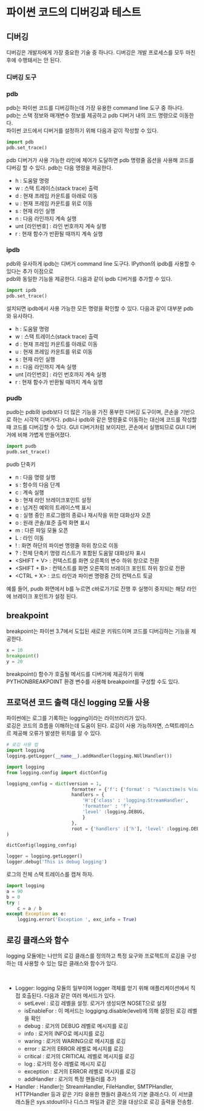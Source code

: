 # 파이썬 코드의 디버깅과 테스트

## 디버깅
디버깅은 개발자에게 가장 중요한 기술 중 하나다. 디버깅은 개발 프로세스를 모두 마친 후에 수행돼서는 안 된다. 

### 디버깅 도구

### pdb
pdb는 파이썬 코드를 디버깅하는데 가장 유용한 command line 도구 중 하나다.  
pdb는 스택 정보와 매개변수 정보를 제공하고 pdb 디버거 내의 코드 명령으로 이동한다.  
파이썬 코드에서 디버거를 설정하기 위해 다음과 같이 작성할 수 있다.  

```python
import pdb
pdb.set_trace()
```
pdb 디버거가 사용 가능한 라인에 제어가 도달하면 pdb 명령줄 옵션을 사용해 코드를 디버깅 할 수 있다.  pdb는 다음 명령을 제공한다.  

- h : 도움말 명령
- w : 스택 트레이스(stack trace) 출력
- d : 현재 프레임 카운트를 아래로 이동
- u : 현재 프레임 카운트를 위로 이동 
- s : 현재 라인 실행
- n : 다음 라인까지 계속 실행
- unt [라인번호] : 라인 번호까지 계속 실행
- r : 현재 함수가 반환될 때까지 계속 실행

### ipdb
pdb와 유사하게 ipdb는 디버거 command line 도구다.  IPython의 ipdb를 사용할 수 있다는 추가 이점으로  
pdb와 동일한 기능을 제공한다. 다음과 같이 ipdb 디버거를 추가할 수 있다.  

```python
import ipdb
pdb.set_trace()
```

설치되면 ipdb에서 사용 가능한 모든 명령을 확인할 수 있다. 다음과 같이 대부분 pdb와 유사하다.  
- h : 도움말 명령
- w : 스택 트레이스(stack trace) 출력
- d : 현재 프레임 카운트를 아래로 이동
- u : 현재 프레임 카운트를 위로 이동 
- s : 현재 라인 실행
- n : 다음 라인까지 계속 실행
- unt [라인번호] : 라인 번호까지 계속 실행
- r : 현재 함수가 반환될 때까지 계속 실행

### pudb
pudb는 pdb와 ipdb보다 더 많은 기능을 가진 풍부한 디버깅 도구이며, 콘손을 기반으로 하는 시각적 디버거다. 
pdb나 ipdb와 같은 명령줄로 이동하는 대신에 코드를 작성할 때 코드를 디버깅할 수 있다. GUI 디버거처럼 보이지만, 콘손에서 실행되므로 GUI 디버거에 비해 가볍게 만들어졌다.  

```python
import pudb
pudb.set_trace()
```
pudb 단축키
- n : 다음 명령 실행
- s : 함수의 다음 단계
- c : 계속 실행
- b : 현재 라인 브레이크포인트 설정
- e : 넘겨진 예외의 트레이스백 표시
- q : 실행 중인 프로그램의 종료나 재시작을 위한 대화상자 오픈
- o : 원래 콘솔/표준 출력 화면 표시
- m : 다른 파일 모듈 오픈 
- L : 라인 이동
- ! : 화면 하단의 파이썬 명령줄 하위 창으로 이동
- ? : 전체 단축키 명령 리스트가 포함된 도움말 대화상자 표시
- <SHIFT + V> : 컨텍스트를 화면 오른쪽의 변수 하위 창으로 전환
- <SHIFT + B> : 컨텍스트를 화면 오른쪽의 브레이크 포인트 하위 창으로 전환
- <CTRL + X> : 코드 라인과 파이썬 명령중 간의 컨텍스트 토글

 예를 들어, pudb 화면에서 b를 누르면 c바로가기로 진행 후 실행이 중지되는 해당 라인에 브레이크 포인트가 설정 된다. 


## breakpoint
breakpoint는 파이썬 3.7에서 도입된 새로운 키워드이며 코드를 디버깅하는 기능을 제공한다.  

```python
x = 10
breakpoint()
y = 20
```
breakpoint() 함수가 호출될 메서드를 디버거에 제공하기 위해 PYTHONBREAKPOINT 환경 변수를 사용해 breakpoint를 구성할 수도 있다. 

## 프로덕션 코드 출력 대신 logging 모듈 사용

파이썬에는 로그를 기록하는 logging이라는 라이브러리가 있다.  
로깅은 코드의 흐름을 이해하는데 도움이 된다. 로깅이 사용 가능하자면, 스택트레이스르 제공해 오류가 발생한 위치를 알 수 있다.  


```python
# 로깅 사용 법
import logging
logging.getLogger(__name__).addHandler(logging.NUllHandler())
```

```python
import logging
from logging.config import dictConfig

loggigng_config = dict(version = 1,
                        formatter = {'f': {'format' : "%(asctime)s %(name) -12s %(levelname) -8s %(message)s"}},
                        handlers = {
                            'H':{'class' : 'logging.StreamHandler',
                            'formatter' : 'f',
                            'level' :logging.DEBUG,
                            }
                        },
                        root = {'handlers' :['h'], 'level' :logging.DEBUG}
)

dictConfig(logging_config)

logger = logging.getLogger()
logger.debug('This is debug logging')
```
로그의 전체 스택 트레이스를 캡쳐 하자.
```python
import logging
a = 90
b = 0
try : 
    c = a / b
except Exception as e:
    logging.error('Exception ', exc_info = True)
```

## 로깅 클래스와 함수
logging 모듈에는 나만의 로깅 클래스를 정의하고 특정 요구와 프로젝트의 로깅을 구성하는 데 사용할 수 있는 많은 클래스와 함수가 있다.    

<br/>  

- Logger: logging 모듈의 일부이며 logger 객체를 얻기 위해 애플리케이션에서 직접 호출된다. 다음과 같은 여러 메서드가 있다.
    - setLevel : 로깅 레벨을 설정. 로거가 생성되면 NOSET으로 설정
    - isEnableFor : 이 메서드는 loggigng.disable(level)에 의해 설정된 로깅 레벨을 확인
    - debug : 로거의 DEBUG 레벨로 메시지를 로깅
    - info : 로거의 INFO로 메시지를 로깅
    - waring : 로거의 WARING으로 메시지를 로깅
    - error : 로거의 ERROR 레벨로 메시지를 로깅
    - critical : 로거의 CRITICAL 레벨로 메시지를 로깅
    - log : 로거의 정수 레벨로 메시지 로깅
    - exception : 로거의 ERROR 레벨로 머시지를 로깅
    - addHandler : 로거의 특정 핸들러를 추가 
- Handler : Handler는 StreamHandler, FileHandler, SMTPHandler, HTTPHandler 등과 같은 기타 유용한 핸들러 클래스의 기본 클래스다. 이 서브클래스들은 sys.stdout이나 디스크 파일과 같은 것을 대상으로 로깅 출력을 전송함.